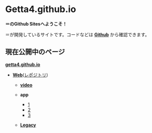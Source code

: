 # Getta4.github.io
**＝のGithub Sitesへようこそ！**

＝が開発しているサイトです。コードなどは **[Github](https://github.com/getta4/getta4.github.io)** から確認できます。

## 現在公開中のページ

**[getta4.github.io](https://getta4.github.io)**

* **[Web](https://getta4.github.com/Web "Web")**([レポジトリ](https://github.com/getta4/Web "Githubに飛びます"))
    * **[video](https://getta4.github.io/Web/video "教育版Youtubeから動画を拾って再生できるサイトです。")**

    * **app**
        * [1](https://getta4.github.io/Web/app/1 "テトリスっぽいゲームです")
        * [2](https://getta4.github.io/Web/app/2 "改造版 Iミノだけ流れてきます")
        * [3](https://getta4.github.io/Web/app/2 "改造版 速度が最初のままから変化しません")
    
    * **[Legacy](https://getta4.github.io/Web/Legacy "harhar021.comのアーカイブです。")**
